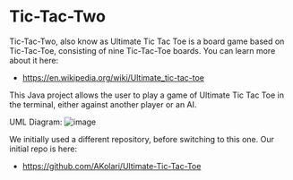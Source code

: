 # Tic-Tac-Two
Tic-Tac-Two, also know as Ultimate Tic Tac Toe is a board game based on Tic-Tac-Toe, consisting of nine Tic-Tac-Toe boards. You can learn more about it here:
- https://en.wikipedia.org/wiki/Ultimate_tic-tac-toe

This Java project allows the user to play a game of Ultimate Tic Tac Toe in the terminal, either against another player or an AI.


UML Diagram:
![image](https://github.com/AKolari/Tic-Tac-Two/assets/90071560/6cea8cc4-61e6-48f2-a25a-1caf5c1b93e7)


We initially used a different repository, before switching to this one. Our initial repo is here: 
- https://github.com/AKolari/Ultimate-Tic-Tac-Toe
